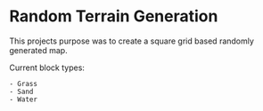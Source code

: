 Random Terrain Generation 
======
This projects purpose was to create a square grid based randomly generated map. 

Current block types:
   
    - Grass
    - Sand
    - Water
